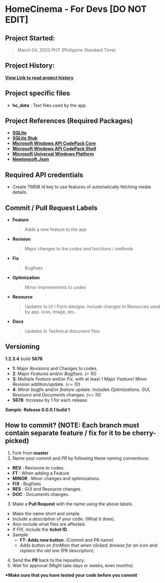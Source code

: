 # HomeCinema - For Devs [DO NOT EDIT]

## Project Started:
> March 04, 2020 PHT (Philippine Standard Time)

## Project History:
**[View Link to read project history](../VERSION_HISTORY.md)**
 
## Project specific files
  - **hc_data**	: Text files used by the app.

## Project References (Required Packages)
  - **[SQLite](https://www.nuget.org/packages/System.Data.SQLite.Core/)**
  - **[SQLite Stub](https://packages.nuget.org/packages/Stub.System.Data.SQLite.Core.NetFramework/)**
  - **[Microsoft Windows API CodePack Core](https://www.nuget.org/packages/Microsoft-WindowsAPICodePack-Core/)**
  - **[Microsoft Windows API CodePack Shell](https://www.nuget.org/packages/Microsoft-WindowsAPICodePack-Shell/)**
  - **[Microsoft Universal Windows Platform](https://www.nuget.org/packages/Microsoft.NETCore.UniversalWindowsPlatform/)**
  - **[Newtonsoft.Json](https://www.nuget.org/packages/Newtonsoft.Json/)**

## Required API credentials
- Create TMDB Id key to use features of automatically fetching media details.

## Commit / Pull Request Labels

- **Feature**
  > Adds a new feature to the app
- **Revision**
  > Major changes to the codes  and functions / methods
- **Fix**
  > Bugfixes
- **Optimization**
  > Minor improvements to codes
- **Resource**
  > Updates to UI / Form designs. Include changes to Resources used by app. Icon, Image, etc..
- **Docs**
  > Updates to Technical document files
  
## Versioning

**1**.**2**.**3**.**4** build **5678**

- **1**: Major *Revisions* and Changes to codes.
- **2**: Major *Features* and/or *Bugfixes*. *(> 10)*
- **3**: Multiple *Feature* and/or *Fix*, with at least 1 Major *Feature*/ Minor *Revision* addition/update. *(<= 10)*
- **4**: Minor *bugfix* and/or *feature* update. Includes *Optimizations, GUI, Resource* and *Documents* changes. *(<= 10)*
- **5678**: Increase by 1 for each release.

***Sample***: **Release 0.0.0.1 build 1**

## How to commit? (NOTE: Each branch must contain separate feature / fix for it to be cherry-picked)

1. Fork from **master**
2. Name your *commit* and *PR* by following these naming conventions:
  - **REV**		: Revisions to codes.
  - **FT**		: When adding a Feature
  - **MINOR**	: Minor changes and optimizations.
  - **FIX**		: Bugfixes
  - **RES**		: GUI and Resource changes.
  - **DOC**		: Documents changes.
3. Make a **Pull Request** with the name using the above labels.
  - Make the name short and simple.
  - Include a *description* of your code. (What it does).
  - Also include what files are affected.
  - If *FIX*, include the **ticket ID**.
  - Sample:
    - **FT: Adds new button.** (Commit and PR name)
	- *Adds button on frmMain that when clicked, browse for an icon and replace the old one* (PR description)
4. Send the **PR** back to the repository.
5. Wait for approval (Might take days or weeks, even months).

**\*Make sure that you have tested your code before you commit**